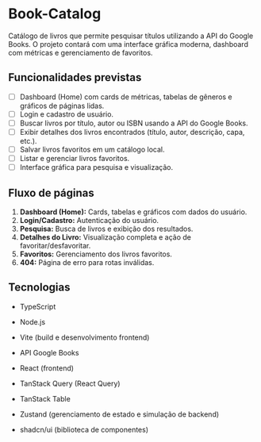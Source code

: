 # Book-Catalog

Catálogo de livros que permite pesquisar títulos utilizando a API do Google Books. O projeto contará com uma interface gráfica moderna, dashboard com métricas e gerenciamento de favoritos.

## Funcionalidades previstas

- [ ] Dashboard (Home) com cards de métricas, tabelas de gêneros e gráficos de páginas lidas.
- [ ] Login e cadastro de usuário.
- [ ] Buscar livros por título, autor ou ISBN usando a API do Google Books.
- [ ] Exibir detalhes dos livros encontrados (título, autor, descrição, capa, etc.).
- [ ] Salvar livros favoritos em um catálogo local.
- [ ] Listar e gerenciar livros favoritos.
- [ ] Interface gráfica para pesquisa e visualização.

## Fluxo de páginas

1. **Dashboard (Home):** Cards, tabelas e gráficos com dados do usuário.
2. **Login/Cadastro:** Autenticação do usuário.
3. **Pesquisa:** Busca de livros e exibição dos resultados.
4. **Detalhes do Livro:** Visualização completa e ação de favoritar/desfavoritar.
5. **Favoritos:** Gerenciamento dos livros favoritos.
6. **404:** Página de erro para rotas inválidas.

## Tecnologias

- TypeScript

- Node.js

- Vite (build e desenvolvimento frontend)

- API Google Books

- React (frontend)

- TanStack Query (React Query)

- TanStack Table

- Zustand (gerenciamento
de estado e simulação de backend)

- shadcn/ui (biblioteca de componentes)

